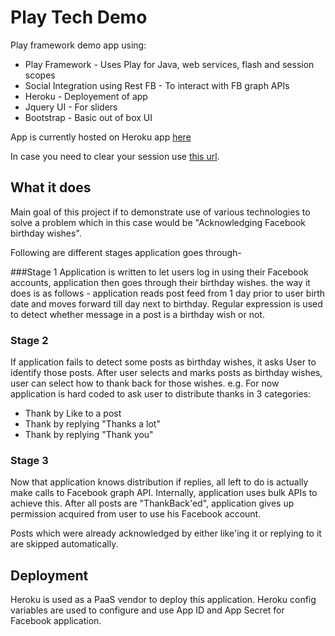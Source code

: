Play Tech Demo
==============

Play framework demo app using:

* Play Framework - Uses Play for Java, web services, flash and session scopes
* Social Integration using Rest FB - To interact with FB graph APIs
* Heroku - Deployement of app
* Jquery UI - For sliders
* Bootstrap - Basic out of box UI

App is currently hosted on Heroku app [here](http://play-tech-demo.herokuapp.com)

In case you need to clear your session use [this url](http://play-tech-demo.herokuapp.com/clearsession).

What it does
------------
Main goal of this project if to demonstrate use of various technologies to solve a problem which in this case would be "Acknowledging Facebook birthday wishes".

Following are different stages application goes through-

###Stage 1
Application is written to let users log in using their Facebook accounts, application then goes through their birthday wishes. the way it does is as follows - application reads post feed from 1 day prior to user birth date and moves forward till day next to birthday. Regular expression is used to detect whether message in a post is a birthday wish or not. 
### Stage 2
If application fails to detect some posts as birthday wishes, it asks User to identify those posts. After user selects and marks posts as birthday wishes, user can select how to thank back for those wishes. e.g. For now application is hard coded to ask user to distribute thanks in 3 categories:

* Thank by Like to a post
* Thank by replying "Thanks a lot"
* Thank by replying "Thank you"

### Stage 3
Now that application knows distribution if replies, all left to do is actually make calls to Facebook graph API. Internally, application uses bulk APIs to achieve this. After all posts are "ThankBack'ed", application gives up permission acquired from user to use his Facebook account.

Posts which were already acknowledged by either like'ing it or replying to it are skipped automatically.

Deployment
-----------
Heroku is used as a PaaS vendor to deploy this application. Heroku config variables are used to configure and use App ID and App Secret for Facebook application.